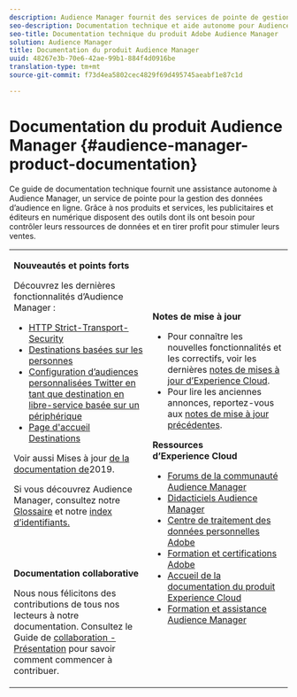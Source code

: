 ```yaml
---
description: Audience Manager fournit des services de pointe de gestion des données d’audience. Grâce à nos produits et services, les publicitaires et éditeurs en numérique disposent des outils dont ils ont besoin pour contrôler leurs ressources de données et en tirer profit pour stimuler leurs ventes.
seo-description: Documentation technique et aide autonome pour Audience Manager (AAM). AAM provides industry-leading services for online audience data management, and give digital advertisers and publishers the tools they need to control and leverage their data assets to help drive sales success.
seo-title: Documentation technique du produit Adobe Audience Manager
solution: Audience Manager
title: Documentation du produit Audience Manager
uuid: 48267e3b-70e6-42ae-99b1-884f4d0916be
translation-type: tm+mt
source-git-commit: f73d4ea5802cec4829f69d495745aeabf1e87c1d

---
```



# Documentation du produit Audience Manager {#audience-manager-product-documentation}

Ce guide de documentation technique fournit une assistance autonome à Audience Manager, un service de pointe pour la gestion des données d’audience en ligne. Grâce à nos produits et services, les publicitaires et éditeurs en numérique disposent des outils dont ils ont besoin pour contrôler leurs ressources de données et en tirer profit pour stimuler leurs ventes.

<table id="table_5E612F746A704FE095B809A013EE977F" class="simpletable"> 
 <tbody> 
  <tr> 
   <td colname="col1"> <p> <b>Nouveautés et points forts</b> </p> <p>Découvrez les dernières fonctionnalités d’Audience Manager :</p> <p> 
     <ul id="ul_47C012F6AB3E4B73BA357027F4D15369">
     <li><a href="https://docs.adobe.com/content/help/en/audience-manager/user-guide/overview/data-security-and-privacy/data-security.html#hsts">HTTP Strict-Transport-Security</a></li>
     <li><a href="features/destinations/people-based-destinations-overview.md">Destinations basées sur les personnes</a> </li>
     <li><a href="features/destinations/twitter-tailored-audiences.md">Configuration d’audiences personnalisées Twitter en tant que destination en libre-service basée sur un périphérique</a> </li>
     <li><a href="features/destinations/destinations-home.md">Page d'accueil Destinations</a> </li>
     </ul> </p> <p>Voir aussi Mises à jour <a href="docs-updates/docs-2019.md"> de la documentation de</a>2019. </p> 
     <p>Si vous découvrez Audience Manager, consultez notre <a href="reference/aam-glossary.md"> Glossaire</a> et notre <a href= "reference/ids-in-aam.md">index d’identifiants.</a></p>
     <br> 
     <p> <b>Documentation collaborative</b> </p>
     <p>Nous nous félicitons des contributions de tous nos lecteurs à notre documentation. Consultez le Guide de <a href="https://docs.adobe.com/content/help/en/contributor/contributor-guide/introduction.html">collaboration - Présentation</a> pour savoir comment commencer à contribuer.</p>
    </td>
   <td colname="col2"> <p> <b>Notes de mise à jour</b> </p> <p> 
     <ul id="ul_713F3E9DF0F84FE5981AC63D05948864"> 
      <li id="li_09C1CD15823E4AD7856CE40BE848E03F">Pour connaître les nouvelles fonctionnalités et les correctifs, voir les dernières <a href="https://marketing.adobe.com/resources/help/en_US/whatsnew/" format="https" scope="external">notes de mises à jour d’Experience Cloud</a>. </li> 
      <li id="li_EA594E939ED14D7780178DEA8E1AED64">Pour lire les anciennes annonces, reportez-vous aux <a href="https://marketing.adobe.com/resources/help/en_US/whatsnew/?f=c_legacy_releases.html" format="https" scope="external">notes de mise à jour précédentes</a>. </li> 
     </ul> </p> <p> <b>Ressources d’Experience Cloud</b> </p> <p> 
     <ul id="ul_E30EC96BDC624B5591F0470D430B7F41"> 
      <li id="li_F3A5CCFAE0F247CEB41A03CA8E03106B"><a href="https://forums.adobe.com/community/experience-cloud/analytics-cloud/audience-manager" format="https" scope="external"> Forums de la communauté Audience Manager</a> </li>
      <li><a href="https://docs.adobe.com/content/help/en/audience-manager-learn/tutorials/overview.html" format="http" scope="external"> Didacticiels Audience Manager</a> </li> 
      <li id="li_1737D63307024F26B1F967621613A5AC"><a href="https://www.adobe.com/privacy.html" format="http" scope="external"> Centre de traitement des données personnelles Adobe</a> </li>  
      <li id="li_1938F7044F544481A6CC0F45CC22B80A"> <a href="https://helpx.adobe.com/learning.html?promoid=KAUDK" scope="external" format="http"> Formation et certifications Adobe</a> </li> 
      <li id="li_C71459E0D1464C05B8B9387C43541F17"> <a href="https://marketing.adobe.com/resources/help/en_US/home/index.html" scope="external" format="https">Accueil de la documentation du produit Experience Cloud</a> </li> 
      <li id="li_0DB1997FEB87484EBC07E03FD40AA39F"><a href="https://helpx.adobe.com/support/audience-manager.html" format="https" scope="external"> Formation et assistance Audience Manager</a> </li> 
     </ul> </p> </td>
  </tr> 
 </tbody> 
</table>


<!--

| | |
|-|-|
|**New and Featured Items** <br>&nbsp; Hover over each title to read a brief description. <br>&nbsp; <ul><li>Instant Cross-Device Suppression</li><li>Audience Optimization for Publishers</li><li>Import DFP Data Files Into Audience Manager</li><li>General Data Protection Regulation (GDPR)</li><li>TLS 1.0 Deprecation</li> <li>DCS API Methods</li></ul> <br>&nbsp;See also, 2019 Documentation Updates.|**Release Notes** <ul><li>See the latest Experience Cloud Release Notes for new features and fixes.</li> <li>See the  previous release notes for older announcements. </li> <br>&nbsp;**Experience Cloud Resources** <ul><li>Audience Manager Community Forums</li> <li>Adobe Privacy Center</li> <li>Adobe Training and Tutorials</li> <li>Product Documentation Home </li> <li>Audience Manager Learn & Support</li></ul>|

-->
